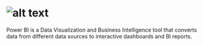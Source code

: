 # ![alt text](https://i.imgur.com/59ZCT1m.png)

Power BI is a Data Visualization and Business Intelligence tool that converts data from different data sources to interactive dashboards and BI reports.
